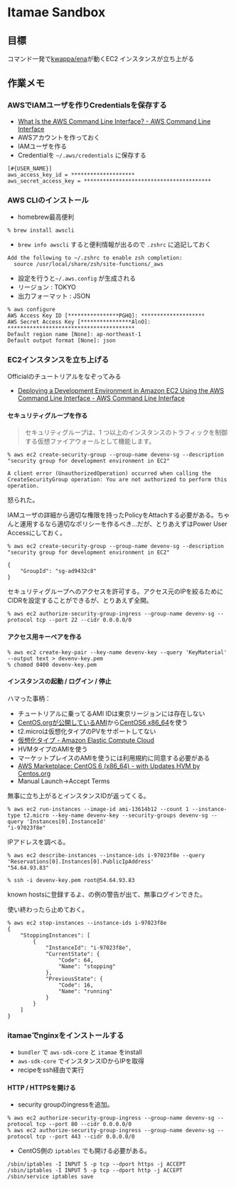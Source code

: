 # Itamae Sandbox

## 目標

コマンド一発で[kwappa/ena](https://github.com/kwappa/ena)が動くEC2 インスタンスが立ち上がる

## 作業メモ

### AWSでIAMユーザを作りCredentialsを保存する

* [What Is the AWS Command Line Interface? - AWS Command Line Interface](http://docs.aws.amazon.com/cli/latest/userguide/cli-chap-welcome.html)
* AWSアカウントを作っておく
* IAMユーザを作る
* Credentialを `~/.aws/credentials` に保存する

```
[#{USER_NAME}]
aws_access_key_id = ********************
aws_secret_access_key = ****************************************
```

### AWS CLIのインストール

* homebrew最高便利

```
% brew install awscli
```

* `brew info awscli` すると便利情報が出るので `.zshrc` に追記しておく

```
Add the following to ~/.zshrc to enable zsh completion:
  source /usr/local/share/zsh/site-functions/_aws
```

* 設定を行うと`~/.aws.config` が生成される
 * リージョン : TOKYO
 * 出力フォーマット : JSON

```
% aws configure
AWS Access Key ID [****************PGHQ]: ********************
AWS Secret Access Key [****************AlnO]: ****************************************
Default region name [None]: ap-northeast-1
Default output format [None]: json
```

### EC2インスタンスを立ち上げる

Officialのチュートリアルをなぞってみる

* [Deploying a Development Environment in Amazon EC2 Using the AWS Command Line Interface - AWS Command Line Interface](http://docs.aws.amazon.com/cli/latest/userguide/tutorial-ec2-ubuntu.html)

#### セキュリティグループを作る

> セキュリティグループは、1 つ以上のインスタンスのトラフィックを制御する仮想ファイアウォールとして機能します。

```
% aws ec2 create-security-group --group-name devenv-sg --description "security group for development environment in EC2"

A client error (UnauthorizedOperation) occurred when calling the CreateSecurityGroup operation: You are not authorized to perform this operation.
```

怒られた。

IAMユーザの詳細から適切な権限を持ったPolicyをAttachする必要がある。ちゃんと運用するなら適切なポリシーを作るべき…だが、とりあえずはPower User Accessにしておく。

```
% aws ec2 create-security-group --group-name devenv-sg --description "security group for development environment in EC2"

{
    "GroupId": "sg-ad9432c8"
}
```

セキュリティグループへのアクセスを許可する。アクセス元のIPを絞るためにCIDRを設定することができるが、とりあえず全開。

```
% aws ec2 authorize-security-group-ingress --group-name devenv-sg --protocol tcp --port 22 --cidr 0.0.0.0/0
```

#### アクセス用キーペアを作る

```
% aws ec2 create-key-pair --key-name devenv-key --query 'KeyMaterial' --output text > devenv-key.pem
% chomod 0400 devenv-key.pem
```

#### インスタンスの起動 / ログイン / 停止

ハマった事柄：

* チュートリアルに乗ってるAMI IDは東京リージョンには存在しない
 * [CentOS.orgが公開しているAMI](http://wiki.centos.org/Cloud/AWS)から[CentOS6 x86_64](https://aws.amazon.com/marketplace/pp/B00NQAYLWO)を使う
* t2.microは仮想化タイプのPVをサポートしてない
 * [仮想化タイプ - Amazon Elastic Compute Cloud](http://docs.aws.amazon.com/ja_jp/AWSEC2/latest/UserGuide/virtualization_types.html)
 * HVMタイプのAMIを使う
* マーケットプレイスのAMIを使うには利用規約に同意する必要がある
 * [AWS Marketplace: CentOS 6 (x86_64) - with Updates HVM by Centos.org](https://aws.amazon.com/marketplace/ordering/ref=dtl_psb_continue?ie=UTF8&productId=74e73035-3435-48d6-88e0-89cc02ad83ee&region=ap-northeast-1)
 * Manual Launch→Accept Terms

無事に立ち上がるとインスタンスIDが返ってくる。

```
% aws ec2 run-instances --image-id ami-13614b12 --count 1 --instance-type t2.micro --key-name devenv-key --security-groups devenv-sg --query 'Instances[0].InstanceId'
"i-97023f8e"
```

IPアドレスを調べる。

```
% aws ec2 describe-instances --instance-ids i-97023f8e --query 'Reservations[0].Instances[0].PublicIpAddress'
"54.64.93.83"
```

```
% ssh -i devenv-key.pem root@54.64.93.83
```

known hostsに登録するよ、の例の警告が出て、無事ログインできた。

使い終わったら止めておく。

```
% aws ec2 stop-instances --instance-ids i-97023f8e
{
    "StoppingInstances": [
        {
            "InstanceId": "i-97023f8e", 
            "CurrentState": {
                "Code": 64, 
                "Name": "stopping"
            }, 
            "PreviousState": {
                "Code": 16, 
                "Name": "running"
            }
        }
    ]
}
```

### itamaeでnginxをインストールする

* `bundler` で `aws-sdk-core` と `itamae` をinstall
* `aws-sdk-core` でインスタンスIDからIPを取得
* recipeをssh経由で実行

#### HTTP / HTTPSを開ける

* security groupのingressを追加。

```
% aws ec2 authorize-security-group-ingress --group-name devenv-sg --protocol tcp --port 80 --cidr 0.0.0.0/0
% aws ec2 authorize-security-group-ingress --group-name devenv-sg --protocol tcp --port 443 --cidr 0.0.0.0/0
```

* CentOS側の `iptables` でも開ける必要がある。

```
/sbin/iptables -I INPUT 5 -p tcp --dport https -j ACCEPT
/sbin/iptables -I INPUT 5 -p tcp --dport http -j ACCEPT
/sbin/service iptables save
```
